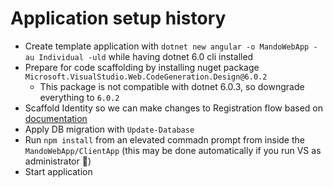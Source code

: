 # Application setup history

* Create template application with `dotnet new angular -o MandoWebApp -au Individual -uld` while having dotnet 6.0 cli installed
* Prepare for code scaffolding by installing nuget package `Microsoft.VisualStudio.Web.CodeGeneration.Design@6.0.2`
    * This package is not compatible with dotnet 6.0.3, so downgrade everything to `6.0.2`
* Scaffold Identity so we can make changes to Registration flow based on [documentation](https://docs.microsoft.com/en-us/aspnet/core/security/authentication/scaffold-identity?view=aspnetcore-6.0&tabs=visual-studio#scaffold-identity-into-an-mvc-project-with-authorization)
* Apply DB migration with `Update-Database`
* Run `npm install` from an elevated commadn prompt from inside the `MandoWebApp/ClientApp` (this may be done automatically if you run VS as administrator 🤔)
* Start application